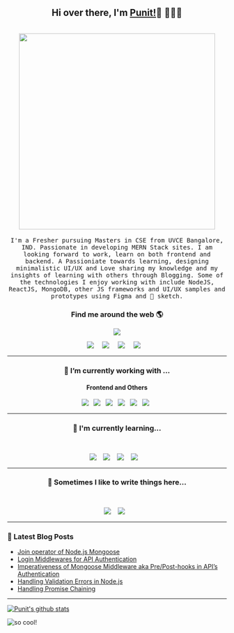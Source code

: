 <h2 align='center'> Hi over there, I'm <a href="https://punitkmryh.netlify.app">Punit!</a>👋 🧑🏻‍💻</h2>

<p align="center">
  <br><img src="https://github.com/punitkmryh/punitkmryh/blob/master/Developer.gif" width="450px"><br><br>
  <samp> I'm a Fresher pursuing Masters in CSE from UVCE Bangalore, IND. Passionate in developing MERN Stack sites. I am looking forward to work, learn on both frontend and backend. A Passioniate towards learning, designing minimalistic UI/UX and Love sharing my knowledge and my insights of learning with others through Blogging. Some of the technologies I enjoy working with include NodeJS, ReactJS, MongoDB, other JS frameworks and UI/UX samples and prototypes using Figma and 💎 sketch.
  </samp>
  <br>
  
</p>



<h3  align='center'>Find me around the web 🌎 </h3>

<p align='center'>
  <a href="#"><img src="https://visitor-badge.glitch.me/badge?page_id=punitkmryh.punitkmryh"></a>
</p>


<p align='center'>
  <a href="https://punitkmryh.netlify.app"><img src="https://img.shields.io/badge/Portfolio-%231DA1F2.svg?&style=for-the-badge&logo=Portfolio&logoColor=white" /></a>&nbsp;&nbsp;&nbsp;&nbsp;
  <a href="https://medium.com/@punitkmr"><img src="https://img.shields.io/badge/medium-%231DA1F2.svg?&style=for-the-badge&logo=medium&logoColor=white" /></a>&nbsp;&nbsp;&nbsp;&nbsp;
  <a href="https://www.linkedin.com/in/punityh/"><img src="https://img.shields.io/badge/linkedin-%230077B5.svg?&style=for-the-badge&logo=linkedin&logoColor=white" /></a>&nbsp;&nbsp;&nbsp;&nbsp;
  <a href="mailto:punitkmryh95@gmail.com?subject=Olá%20Punit"><img src="https://img.shields.io/badge/gmail-%23D14836.svg?&style=for-the-badge&logo=gmail&logoColor=white" /></a>&nbsp;&nbsp;&nbsp;&nbsp;
</p>

<hr>
<h3 align='center'> 🔭  I’m currently working with ...</h4>


<h4 align='center'> Frontend and Others</h5>
<p align='center'>
  <img src="https://img.shields.io/badge/html5%20-%23e34f26.svg?&style=for-the-badge&logo=html5&logoColor=white" />&nbsp;&nbsp;
  <img src="https://img.shields.io/badge/css3%20-%231572B6.svg?&style=for-the-badge&logo=css3&logoColor=white" />&nbsp;&nbsp;
  <img src="https://img.shields.io/badge/python3%20-%23e34f26.svg?&style=for-the-badge&logo=python&logoColor=white" />&nbsp;&nbsp;
  <img src="https://img.shields.io/badge/javascript%20-%23F7DF1E.svg?&style=for-the-badge&logo=javascript&logoColor=white" />&nbsp;&nbsp;
  <img src="https://img.shields.io/badge/figma%20-%231572B6.svg?&style=for-the-badge&logo=figma&logoColor=white" />&nbsp;&nbsp;
  <img src="https://camo.githubusercontent.com/4728035c35302af7a472eba8858f41efb4e2d02b/68747470733a2f2f696d672e736869656c64732e696f2f62616467652f7461696c77696e642d6373732532302d2532333135373242362e7376673f267374796c653d666f722d7468652d6261646765266c6f676f3d7461696c77696e642d637373266c6f676f436f6c6f723d7768697465" />&nbsp;&nbsp;
</p>
<hr>

<h3 align='center'> 🌱  I'm currently learning...</h4>
<br>
<p align='center'>
  <img  src="https://img.shields.io/badge/react%20-%2361DAFB.svg?&style=for-the-badge&logo=react&logoColor=white" />&nbsp;&nbsp;&nbsp;
  <img  src="https://img.shields.io/badge/node.js%20-%23339933.svg?&style=for-the-badge&logo=node.js&logoColor=white" />&nbsp;&nbsp;&nbsp;
  <img  src="https://img.shields.io/badge/jestJs%20-%23c21325.svg?&style=for-the-badge&logo=jest&logoColor=white" />&nbsp;&nbsp;&nbsp;
  <img  src="https://img.shields.io/badge/mongoDB%20-%231572B6.svg?&style=for-the-badge&logo=mongodb&logoColor=green" /> &nbsp;&nbsp;&nbsp;
</p>

<hr>
<h3 align='center'  >💬  Sometimes I like to write things here...</h4>
<br>
<p align='center' align='right'>
  <a href="https://medium.com/@punitkmr"><img src="https://img.shields.io/badge/Medium%20-%231572B6.svg?&style=for-the-badge&logo=medium&logoColor=white" /></a>&nbsp;&nbsp;&nbsp;
  <a href="https://dev.to/punitkmryh_93"><img src="https://img.shields.io/badge/DEV.io-%2312100E.svg?&style=for-the-badge&logo=dev&logoColor=white" /></a>&nbsp;&nbsp;&nbsp;
</p>
<hr>

### 📓 Latest Blog Posts
<!-- BLOG-POST-LIST:START -->
- [Join operator of Node.js Mongoose](https://medium.com/gist-for-js/implementing-node-js-mongooses-model-populate-method-45233806724f?source=rss-59bf5649cfb3------2)
- [Login Middlewares for API Authentication](https://medium.com/weekly-webtips/login-middlewares-for-api-authentication-5bc3032a2f9e?source=rss-59bf5649cfb3------2)
- [Imperativeness of Mongoose Middleware aka Pre/Post-hooks in API’s Authentication](https://medium.com/swlh/need-of-mongoose-middleware-in-authentication-3ddc70a993f?source=rss-59bf5649cfb3------2)
- [Handling Validation Errors in Node.js](https://medium.com/weekly-webtips/handling-validation-errors-in-node-js-67df90082bdc?source=rss-59bf5649cfb3------2)
- [Handling  Promise Chaining](https://medium.com/gist-for-js/what-is-promise-chaining-8cb27dd6d2ed?source=rss-59bf5649cfb3------2)
<!-- BLOG-POST-LIST:END -->

<hr>

[![Punit's github stats](https://github-readme-stats.vercel.app/api?username=punitkmryh)](https://github.com/punitkmryh)



<!--<img src="https://github.com/punitkmryh/punitkmryh/blob/master/wave.svg" /> -->

![ so cool!](https://github.com/punitkmryh/punitkmryh/blob/master/wave.svg )





<!--
**punitkmryh/punitkmryh** is a ✨ _special_ ✨ repository because its `README.md` (this file) appears on your GitHub profile.

Here are some ideas to get you started:

- 🔭 I’m currently working on ...
- 🌱 I’m currently learning ...
- 👯 I’m looking to collaborate on ...
- 🤔 I’m looking for help with ...
- 💬 Ask me about ...
- 📫 How to reach me: ...
- 😄 Pronouns: ...
- ⚡ Fun fact: ...
-->
